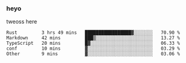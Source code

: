 ### heyo
tweoss here

<!--START_SECTION:waka-->

```text
Rust         3 hrs 49 mins   █████████████████▓░░░░░░░   70.90 %
Markdown     42 mins         ███▒░░░░░░░░░░░░░░░░░░░░░   13.27 %
TypeScript   20 mins         █▓░░░░░░░░░░░░░░░░░░░░░░░   06.33 %
conf         10 mins         ▓░░░░░░░░░░░░░░░░░░░░░░░░   03.29 %
Other        9 mins          ▓░░░░░░░░░░░░░░░░░░░░░░░░   03.06 %
```

<!--END_SECTION:waka-->

<!--
**Tweoss/tweoss** is a ✨ _special_ ✨ repository because its `README.md` (this file) appears on your GitHub profile.

Here are some ideas to get you started:

- 🔭 I’m currently working on ...
- 🌱 I’m currently learning ...
- 👯 I’m looking to collaborate on ...
- 🤔 I’m looking for help with ...
- 💬 Ask me about ...
- 📫 How to reach me: ...
- 😄 Pronouns: ...
- ⚡ Fun fact: ...
-->
